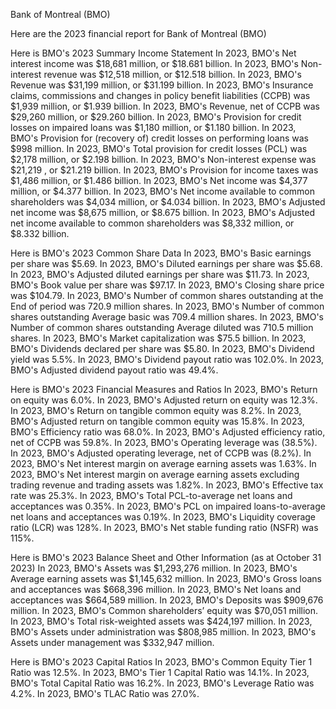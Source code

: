 Bank of Montreal (BMO)

Here are the 2023 financial report for Bank of Montreal (BMO)

Here is BMO's 2023 Summary Income Statement
In 2023, BMO's Net interest income was $18,681 million, or $18.681 billion. 
In 2023, BMO's Non-interest revenue was $12,518 million, or $12.518 billion. 
In 2023, BMO's Revenue was $31,199 million, or $31.199 billion. 
In 2023, BMO's Insurance claims, commissions and changes in policy benefit liabilities (CCPB) was $1,939 million, or $1.939 billion. 
In 2023, BMO's Revenue, net of CCPB was $29,260 million, or $29.260 billion. 
In 2023, BMO's Provision for credit losses on impaired loans was $1,180 million, or $1.180 billion. 
In 2023, BMO's Provision for (recovery of) credit losses on performing loans was $998 million. 
In 2023, BMO's Total provision for credit losses (PCL) was $2,178 million, or $2.198 billion. 
In 2023, BMO's Non-interest expense was $21,219 , or $21.219 billion. 
In 2023, BMO's Provision for income taxes was $1,486 million, or $1.486 billion. 
In 2023, BMO's Net income was $4,377 million, or $4.377 billion. 
In 2023, BMO's Net income available to common shareholders was $4,034 million, or $4.034 billion. 
In 2023, BMO's Adjusted net income was $8,675 million, or $8.675 billion. 
In 2023, BMO's Adjusted net income available to common shareholders was $8,332 million, or $8.332 billion. 

Here is BMO's 2023 Common Share Data
In 2023, BMO's Basic earnings per share was $5.69. 
In 2023, BMO's Diluted earnings per share was $5.68. 
In 2023, BMO's Adjusted diluted earnings per share was $11.73. 
In 2023, BMO's Book value per share was $97.17. 
In 2023, BMO's Closing share price was $104.79. 
In 2023, BMO's Number of common shares outstanding at the End of period was 720.9 million shares. 
In 2023, BMO's Number of common shares outstanding Average basic was 709.4 million shares. 
In 2023, BMO's Number of common shares outstanding Average diluted was 710.5 million shares. 
In 2023, BMO's Market capitalization was $75.5 billion. 
In 2023, BMO's Dividends declared per share was $5.80. 
In 2023, BMO's Dividend yield was 5.5%. 
In 2023, BMO's Dividend payout ratio was 102.0%. 
In 2023, BMO's Adjusted dividend payout ratio was 49.4%. 

Here is BMO's 2023 Financial Measures and Ratios
In 2023, BMO's Return on equity was 6.0%. 
In 2023, BMO's Adjusted return on equity was 12.3%. 
In 2023, BMO's Return on tangible common equity was 8.2%. 
In 2023, BMO's Adjusted return on tangible common equity was 15.8%. 
In 2023, BMO's Efficiency ratio was 68.0%. 
In 2023, BMO's Adjusted efficiency ratio, net of CCPB was 59.8%. 
In 2023, BMO's Operating leverage was (38.5%). 
In 2023, BMO's Adjusted operating leverage, net of CCPB was (8.2%). 
In 2023, BMO's Net interest margin on average earning assets was 1.63%. 
In 2023, BMO's Net interest margin on average earning assets excluding trading revenue and trading assets was 1.82%. 
In 2023, BMO's Effective tax rate was 25.3%. 
In 2023, BMO's Total PCL-to-average net loans and acceptances was 0.35%. 
In 2023, BMO's PCL on impaired loans-to-average net loans and acceptances was 0.19%. 
In 2023, BMO's Liquidity coverage ratio (LCR) was 128%. 
In 2023, BMO's Net stable funding ratio (NSFR) was 115%. 

Here is BMO's 2023 Balance Sheet and Other Information (as at October 31 2023)
In 2023, BMO's Assets was $1,293,276 million. 
In 2023, BMO's Average earning assets was $1,145,632 million. 
In 2023, BMO's Gross loans and acceptances was $668,396 million. 
In 2023, BMO's Net loans and acceptances was $664,589 million. 
In 2023, BMO's Deposits was $909,676 million. 
In 2023, BMO's Common shareholders’ equity was $70,051 million. 
In 2023, BMO's Total risk-weighted assets was $424,197 million. 
In 2023, BMO's Assets under administration was $808,985 million. 
In 2023, BMO's Assets under management was $332,947 million. 

Here is BMO's 2023 Capital Ratios
In 2023, BMO's Common Equity Tier 1 Ratio was 12.5%. 
In 2023, BMO's Tier 1 Capital Ratio was 14.1%. 
In 2023, BMO's Total Capital Ratio was 16.2%. 
In 2023, BMO's Leverage Ratio was 4.2%. 
In 2023, BMO's TLAC Ratio was 27.0%. 
